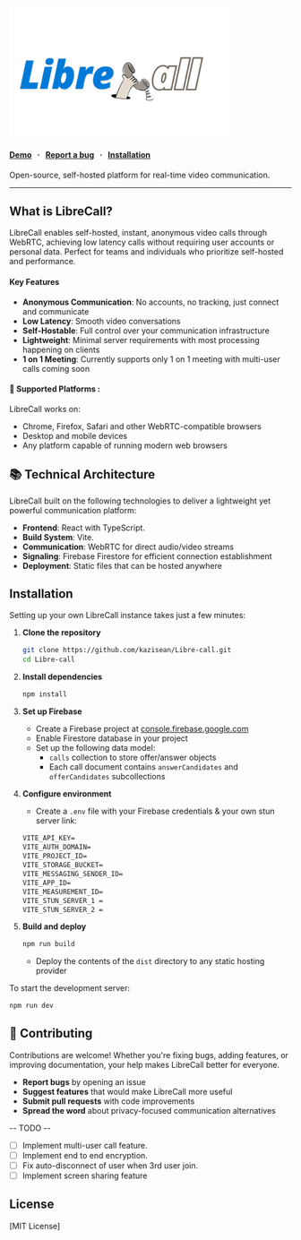 <h1><a href="https://call.hossain.cc"><img width="400" alt="LibreCall Logo" src="/doc/LibreCall.png"></a></h1>

#### [Demo](https://call.hossain.cc) &nbsp; · &nbsp; [Report a bug](https://github.com/kazisean/Libre-call/issues/new) &nbsp; · &nbsp; [Installation](#Installation)

Open-source, self-hosted platform for real-time video communication. 

---


## What is LibreCall?

LibreCall enables self-hosted, instant, anonymous video calls through WebRTC, achieving low latency calls without requiring user accounts or personal data. Perfect for teams and individuals who prioritize self-hosted and performance.

#### Key Features

- **Anonymous Communication**: No accounts, no tracking, just connect and communicate
- **Low Latency**: Smooth video conversations
- **Self-Hostable**: Full control over your communication infrastructure
- **Lightweight**: Minimal server requirements with most processing happening on clients
- **1 on 1 Meeting**: Currently supports only 1 on 1 meeting with multi-user calls coming soon

#### 🤖 Supported Platforms : 

LibreCall works on:
- Chrome, Firefox, Safari and other WebRTC-compatible browsers
- Desktop and mobile devices
- Any platform capable of running modern web browsers

## 📚 Technical Architecture

LibreCall built on the following technologies to deliver a lightweight yet powerful communication platform:

- **Frontend**: React with TypeScript.
- **Build System**: Vite.
- **Communication**: WebRTC for direct audio/video streams
- **Signaling**: Firebase Firestore for efficient connection establishment
- **Deployment**: Static files that can be hosted anywhere


## Installation 

Setting up your own LibreCall instance takes just a few minutes:

1. **Clone the repository**
   ```bash
   git clone https://github.com/kazisean/Libre-call.git
   cd Libre-call
   ```

2. **Install dependencies**
   ```bash
   npm install
   ```

3. **Set up Firebase**
   - Create a Firebase project at [console.firebase.google.com](https://console.firebase.google.com)
   - Enable Firestore database in your project
   - Set up the following data model:
     - `calls` collection to store offer/answer objects
     - Each call document contains `answerCandidates` and `offerCandidates` subcollections


4. **Configure environment**
   - Create a `.env` file with your Firebase credentials & your own stun server link:
   ```
   VITE_API_KEY=
   VITE_AUTH_DOMAIN=
   VITE_PROJECT_ID=
   VITE_STORAGE_BUCKET=
   VITE_MESSAGING_SENDER_ID=
   VITE_APP_ID=
   VITE_MEASUREMENT_ID=
   VITE_STUN_SERVER_1 = 
   VITE_STUN_SERVER_2 = 
   ```

5. **Build and deploy**
   ```bash
   npm run build
   ```
   - Deploy the contents of the `dist` directory to any static hosting provider

To start the development server:
```bash
npm run dev
```


## 📧 Contributing

Contributions are welcome! Whether you're fixing bugs, adding features, or improving documentation, your help makes LibreCall better for everyone.

- **Report bugs** by opening an issue
- **Suggest features** that would make LibreCall more useful
- **Submit pull requests** with code improvements
- **Spread the word** about privacy-focused communication alternatives

-- TODO --
- [ ] Implement multi-user call feature.
- [ ] Implement end to end encryption.
- [ ] Fix auto-disconnect of user when 3rd user join.
- [ ] Implement screen sharing feature

## License

[MIT License]